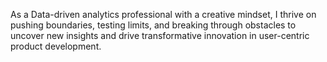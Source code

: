 As a Data-driven analytics professional with a creative mindset, I thrive on pushing boundaries, testing limits, and breaking through obstacles to uncover new insights and drive transformative innovation in user-centric product development.


<!---
Tishya-hub/Tishya-hub is a ✨ special ✨ repository because its `README.md` (this file) appears on your GitHub profile.
You can click the Preview link to take a look at your changes.
--->
